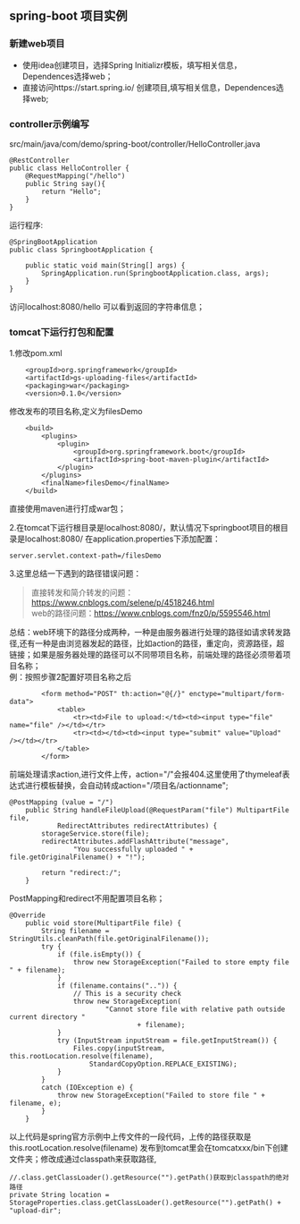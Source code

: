 ## spring-boot 项目实例
### 新建web项目 
- 使用idea创建项目，选择Spring Initializr模板，填写相关信息，Dependences选择web；
- 直接访问https://start.spring.io/ 创建项目,填写相关信息，Dependences选择web;
### controller示例编写
src/main/java/com/demo/spring-boot/controller/HelloController.java
```
@RestController
public class HelloController {
    @RequestMapping("/hello")
    public String say(){
        return "Hello";
    }
}
```    
运行程序:  
```
@SpringBootApplication
public class SpringbootApplication {

    public static void main(String[] args) {
        SpringApplication.run(SpringbootApplication.class, args);
    }
}
```
访问localhost:8080/hello 可以看到返回的字符串信息；
### tomcat下运行打包和配置
1.修改pom.xml
```
    <groupId>org.springframework</groupId>
    <artifactId>gs-uploading-files</artifactId>
    <packaging>war</packaging>
    <version>0.1.0</version>
```
修改发布的项目名称,定义为filesDemo  
```
    <build>
        <plugins>
            <plugin>
                <groupId>org.springframework.boot</groupId>
                <artifactId>spring-boot-maven-plugin</artifactId>
            </plugin>
        </plugins>
        <finalName>filesDemo</finalName>
    </build>
```
直接使用maven进行打成war包；  

2.在tomcat下运行根目录是localhost:8080/，默认情况下springboot项目的根目录是localhost:8080/ 在application.properties下添加配置：
```
server.servlet.context-path=/filesDemo
```

3.这里总结一下遇到的路径错误问题：      
> 直接转发和简介转发的问题： https://www.cnblogs.com/selene/p/4518246.html   
> web的路径问题：https://www.cnblogs.com/fnz0/p/5595546.html    
   
总结：web环境下的路径分成两种，一种是由服务器进行处理的路径如请求转发路径,还有一种是由浏览器发起的路径，比如action的路径，重定向，资源路径，超链接；如果是服务器处理的路径可以不同带项目名称，前端处理的路径必须带着项目名称；    
例：按照步骤2配置好项目名称之后       
```
		<form method="POST" th:action="@{/}" enctype="multipart/form-data">
			<table>
				<tr><td>File to upload:</td><td><input type="file" name="file" /></td></tr>
				<tr><td></td><td><input type="submit" value="Upload" /></td></tr>
			</table>
		</form>
```
前端处理请求action,进行文件上传，action="/"会报404.这里使用了thymeleaf表达式进行模板替换，会自动转成action="/项目名/actionname";   
```
@PostMapping (value = "/")
    public String handleFileUpload(@RequestParam("file") MultipartFile file,
            RedirectAttributes redirectAttributes) {
        storageService.store(file);
        redirectAttributes.addFlashAttribute("message",
                "You successfully uploaded " + file.getOriginalFilename() + "!");

        return "redirect:/";
    }
```
PostMapping和redirect不用配置项目名称；    
```
@Override
    public void store(MultipartFile file) {
        String filename = StringUtils.cleanPath(file.getOriginalFilename());
        try {
            if (file.isEmpty()) {
                throw new StorageException("Failed to store empty file " + filename);
            }
            if (filename.contains("..")) {
                // This is a security check
                throw new StorageException(
                        "Cannot store file with relative path outside current directory "
                                + filename);
            }
            try (InputStream inputStream = file.getInputStream()) {
                Files.copy(inputStream, this.rootLocation.resolve(filename),
                    StandardCopyOption.REPLACE_EXISTING);
            }
        }
        catch (IOException e) {
            throw new StorageException("Failed to store file " + filename, e);
        }
    }
```
以上代码是spring官方示例中上传文件的一段代码，上传的路径获取是this.rootLocation.resolve(filename) 发布到tomcat里会在tomcatxxx/bin下创建文件夹；修改成通过classpath来获取路径,
```
//.class.getClassLoader().getResource("").getPath()获取到classpath的绝对路径
private String location = StorageProperties.class.getClassLoader().getResource("").getPath() + "upload-dir";
```





